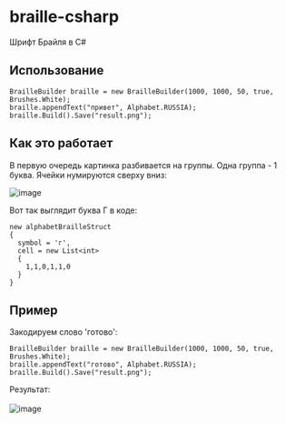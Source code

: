 # braille-csharp
Шрифт Брайля в C#

## Использование
```
BrailleBuilder braille = new BrailleBuilder(1000, 1000, 50, true, Brushes.White);
braille.appendText("привет", Alphabet.RUSSIA);
braille.Build().Save("result.png");
```
## Как это работает
В первую очередь картинка разбивается на группы. Одна группа - 1 буква. Ячейки нумируются сверху вниз:

![image](https://user-images.githubusercontent.com/74132592/147390584-9dcab117-8935-4a76-99f6-c126ef8b2d20.png)

Вот так выглядит буква Г в коде:
```
new alphabetBrailleStruct
{
  symbol = 'г',
  cell = new List<int>
  {
    1,1,0,1,1,0
  }
}
```
## Пример
Закодируем слово 'готово':<br/>
```
BrailleBuilder braille = new BrailleBuilder(1000, 1000, 50, true, Brushes.White);
braille.appendText("готово", Alphabet.RUSSIA);
braille.Build().Save("result.png");
```
Результат:<br/><br/>
![image](https://user-images.githubusercontent.com/74132592/147390702-17188cac-fa33-4657-8a04-beca0822cd96.png)






